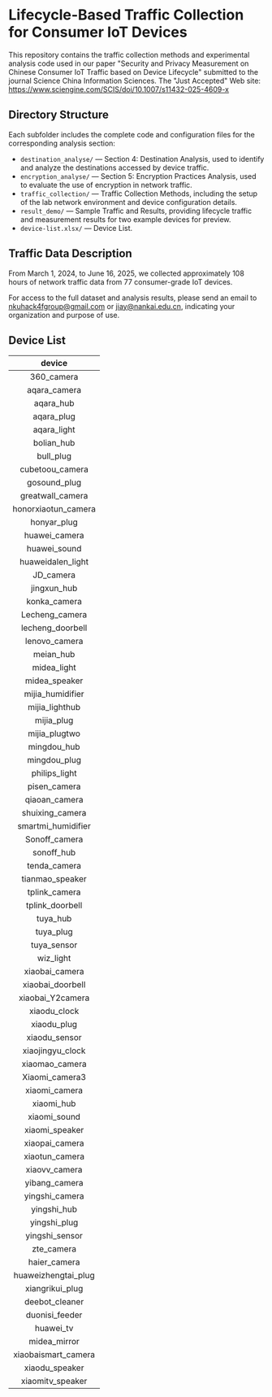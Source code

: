 # Lifecycle-Based Traffic Collection for Consumer IoT Devices

This repository contains the traffic collection methods and experimental analysis code used in our paper "Security and Privacy Measurement on Chinese Consumer IoT Traffic based on Device Lifecycle" submitted to the journal Science China Information Sciences.
The "Just Accepted" Web site: https://www.sciengine.com/SCIS/doi/10.1007/s11432-025-4609-x

## Directory Structure

Each subfolder includes the complete code and configuration files for the corresponding analysis section:

* `destination_analyse/` — Section 4: Destination Analysis, used to identify and analyze the destinations accessed by device traffic.
* `encryption_analyse/` — Section 5: Encryption Practices Analysis, used to evaluate the use of encryption in network traffic.
* `traffic_collection/` — Traffic Collection Methods, including the setup of the lab network environment and device configuration details.
* `result_demo/` — Sample Traffic and Results, providing lifecycle traffic and measurement results for two example devices for preview.
* `device-list.xlsx/` — Device List.

## Traffic Data Description

From March 1, 2024, to June 16, 2025, we collected approximately 108 hours of network traffic data from 77 consumer-grade IoT devices.

For access to the full dataset and analysis results, please send an email to nkuhack4fgroup@gmail.com or jiay@nankai.edu.cn, indicating your organization and purpose of use. 

## Device List
|       device        |
| :-----------------: |
|     360_camera      |
|    aqara_camera     |
|      aqara_hub      |
|     aqara_plug      |
|     aqara_light     |
|     bolian_hub      |
|      bull_plug      |
|   cubetoou_camera   |
|    gosound_plug     |
|  greatwall_camera   |
| honorxiaotun_camera |
|     honyar_plug     |
|    huawei_camera    |
|    huawei_sound     |
|  huaweidalen_light  |
|      JD_camera      |
|     jingxun_hub     |
|    konka_camera     |
|   Lecheng_camera    |
|  lecheng_doorbell   |
|    lenovo_camera    |
|      meian_hub      |
|     midea_light     |
|    midea_speaker    |
|  mijia_humidifier   |
|   mijia_lighthub    |
|     mijia_plug      |
|    mijia_plugtwo    |
|     mingdou_hub     |
|    mingdou_plug     |
|    philips_light    |
|    pisen_camera     |
|    qiaoan_camera    |
|   shuixing_camera   |
| smartmi_humidifier  |
|    Sonoff_camera    |
|     sonoff_hub      |
|    tenda_camera     |
|   tianmao_speaker   |
|    tplink_camera    |
|   tplink_doorbell   |
|      tuya_hub       |
|      tuya_plug      |
|     tuya_sensor     |
|      wiz_light      |
|   xiaobai_camera    |
|  xiaobai_doorbell   |
|  xiaobai_Y2camera   |
|    xiaodu_clock     |
|     xiaodu_plug     |
|    xiaodu_sensor    |
|  xiaojingyu_clock   |
|   xiaomao_camera    |
|   Xiaomi_camera3    |
|    xiaomi_camera    |
|     xiaomi_hub      |
|    xiaomi_sound     |
|   xiaomi_speaker    |
|   xiaopai_camera    |
|   xiaotun_camera    |
|    xiaovv_camera    |
|    yibang_camera    |
|   yingshi_camera    |
|     yingshi_hub     |
|    yingshi_plug     |
|   yingshi_sensor    |
|     zte_camera      |
|    haier_camera     |
| huaweizhengtai_plug |
|   xiangrikui_plug   |
|   deebot_cleaner    |
|   duonisi_feeder    |
|      huawei_tv      |
|    midea_mirror     |
| xiaobaismart_camera |
|   xiaodu_speaker    |
|  xiaomitv_speaker   |
